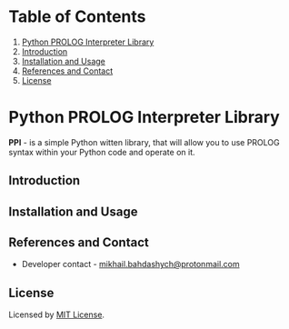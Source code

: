 # Table of Contents

1. [Python PROLOG Interpreter Library](#python-prolog-interpreter-library)
2. [Introduction](#introduction)
3. [Installation and Usage](#installation-and-usage)
4. [References and Contact](#references-and-contact)
5. [License](#license)

# Python PROLOG Interpreter Library

**PPI** - is a simple Python witten library, that will allow you to use PROLOG syntax
within your Python code and operate on it. 

## Introduction

## Installation and Usage

## References and Contact

- Developer contact - [mikhail.bahdashych@protonmail.com](mailto:mikhail.bahdashych@protonmail.com)

## License

Licensed by [MIT License](LICENSE).

